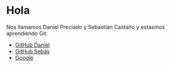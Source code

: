 # Hola

Nos llamamos Daniel Preciado y Sebastian Castaño y estasmos aprendiendo Git

- [GitHub Daniel](github.com/danielpre30)
- [GitHub Sebas](github.com/sebascasta97)
- [Google](google.com)